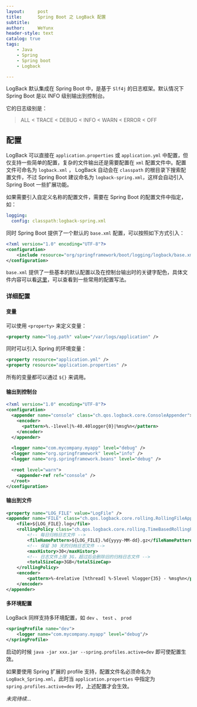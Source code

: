 ```yaml
---
layout:     post
title:      Spring Boot 之 LogBack 配置
subtitle:   
author:     WeYunx
header-style: text
catalog: true
tags:
    - Java
    - Spring
    - Spring boot
    - Logback

---
```


LogBack 默认集成在 Spring Boot 中，是基于 `Slf4j` 的日志框架。默认情况下 Spring Boot 是以 INFO 级别输出到控制台。

它的日志级别是：

> ALL < TRACE < DEBUG < INFO < WARN < ERROR < OFF

##  配置

LogBack 可以直接在 `application.properties` 或 `application.yml` 中配置，但仅支持一些简单的配置，复杂的文件输出还是需要配置在 `xml` 配置文件中。配置文件可命名为 `logback.xml` ， LogBack 自动会在 `classpath` 的根目录下搜索配置文件，不过 Spring Boot 建议命名为 `logback-spring.xml`，这样会自动引入 Spring Boot 一些扩展功能。

如果需要引入自定义名称的配置文件，需要在 Spring Boot 的配置文件中指定，如：

```yml
logging:
  config: classpath:logback-spring.xml
```

同时 Spring Boot 提供了一个默认的 `base.xml`  配置，可以按照如下方式引入：

```xml
<?xml version="1.0" encoding="UTF-8"?>
<configuration>
	<include resource="org/springframework/boot/logging/logback/base.xml"/>
</configuration>
```

`base.xml` 提供了一些基本的默认配置以及在控制台输出时的关键字配色，具体文件内容可以看[这里](https://github.com/spring-projects/spring-boot/blob/master/spring-boot-project/spring-boot/src/main/resources/org/springframework/boot/logging/logback/base.xml)，可以查看到一些常用的配置写法。

### 详细配置

#### 变量

可以使用 `<property>` 来定义变量：

```xml
<property name="log.path" value="/var/logs/application" />
```

同时可以引入 Spring 的环境变量：

```xml
<property resource="application.yml" />
<property resource="application.properties" />
```

所有的变量都可以通过 `${}` 来调用。

#### 输出到控制台

```xml
<?xml version="1.0" encoding="UTF-8"?>
<configuration>
  <appender name="console" class="ch.qos.logback.core.ConsoleAppender">
    <encoder>
      <pattern>%.-1level|%-40.40logger{0}|%msg%n</pattern>
    </encoder>
  </appender>
 
  <logger name="com.mycompany.myapp" level="debug" />
  <logger name="org.springframework" level="info" />
  <logger name="org.springframework.beans" level="debug" />
 
  <root level="warn">
    <appender-ref ref="console" />
  </root>
</configuration>
```



#### 输出到文件

```xml
<property name="LOG_FILE" value="LogFile" />
<appender name="FILE" class="ch.qos.logback.core.rolling.RollingFileAppender">
    <file>${LOG_FILE}.log</file>
    <rollingPolicy class="ch.qos.logback.core.rolling.TimeBasedRollingPolicy">
        <!-- 每日归档日志文件 -->
        <fileNamePattern>${LOG_FILE}.%d{yyyy-MM-dd}.gz</fileNamePattern>
        <!-- 保留 30 天的归档日志文件 -->
        <maxHistory>30</maxHistory>
        <!-- 日志文件上限 3G，超过后会删除旧的归档日志文件 -->
        <totalSizeCap>3GB</totalSizeCap>
    </rollingPolicy>
    <encoder>
        <pattern>%-4relative [%thread] %-5level %logger{35} - %msg%n</pattern>
    </encoder>
</appender> 
```



#### 多环境配置

LogBack 同样支持多环境配置，如  `dev` 、 `test` 、 `prod`

```xml
<springProfile name="dev">
    <logger name="com.mycompany.myapp" level="debug"/>
</springProfile>
```

启动的时候 `java -jar xxx.jar --spring.profiles.active=dev` 即可使配置生效。

如果要使用 Spring 扩展的 profile 支持，配置文件名必须命名为 `LogBack_Spring.xml`，此时当 `application.properties` 中指定为 `spring.profiles.active=dev` 时，上述配置才会生效。







*未完待续...*